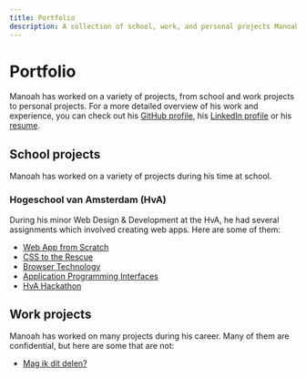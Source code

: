 ```yaml
---
title: Portfolio
description: A collection of school, work, and personal projects Manoah has worked on over the years.
---
```


# Portfolio

Manoah has worked on a variety of projects, from school and work projects to personal projects. For a more detailed overview of his work and experience, you can check out his [GitHub profile](https://github.com/mtdvlpr), his [LinkedIn profile](https://www.linkedin.com/in/manoaht/) or his [resume](https://rxresu.me/manoah/resume).

## School projects

Manoah has worked on a variety of projects during his time at school.

### Hogeschool van Amsterdam (HvA)

During his minor Web Design & Development at the HvA, he had several assignments which involved creating web apps. Here are some of them:

- [Web App from Scratch](/en/projects/hva/wafs)
- [CSS to the Rescue](/en/projects/hva/css-to-the-rescue)
- [Browser Technology](/en/projects/hva/browser-technology)
- [Application Programming Interfaces](/en/projects/hva/apis)
- [HvA Hackathon](/en/projects/hva/hva-hackathon)

## Work projects

Manoah has worked on many projects during his career. Many of them are confidential, but here are some that are not:

- [Mag ik dit delen?](/en/projects/mag-ik-dit-delen)
